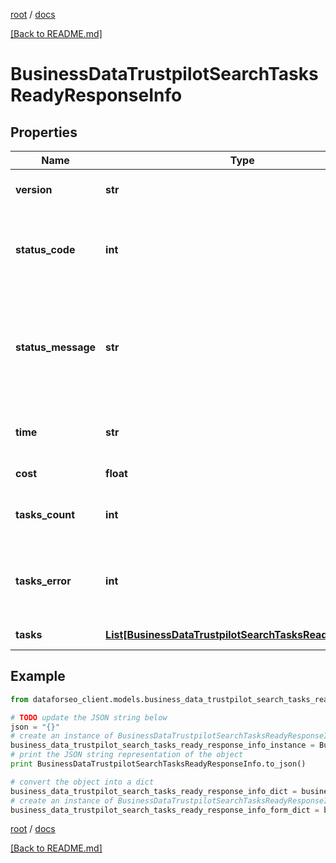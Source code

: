 [root](./../ "root") / [docs](./ "docs")

[[Back to README.md]](./../README.md "[Back to README.md]")

# BusinessDataTrustpilotSearchTasksReadyResponseInfo

## Properties

Name | Type | Description | Notes
------------ | ------------- | ------------- | -------------
**version** | **str** | the current version of the API | [optional]
**status_code** | **int** | general status code you can find the full list of the response codes here | [optional]
**status_message** | **str** | general informational message you can find the full list of general informational messages here | [optional]
**time** | **str** | total execution time, seconds | [optional]
**cost** | **float** | total tasks cost, USD | [optional]
**tasks_count** | **int** | the number of tasks in the tasks array | [optional]
**tasks_error** | **int** | the number of tasks in the tasks array returned with an error | [optional]
**tasks** | [**List[BusinessDataTrustpilotSearchTasksReadyTaskInfo]**](BusinessDataTrustpilotSearchTasksReadyTaskInfo.md) | array of tasks | [optional]

## Example

```python
from dataforseo_client.models.business_data_trustpilot_search_tasks_ready_response_info import BusinessDataTrustpilotSearchTasksReadyResponseInfo

# TODO update the JSON string below
json = "{}"
# create an instance of BusinessDataTrustpilotSearchTasksReadyResponseInfo from a JSON string
business_data_trustpilot_search_tasks_ready_response_info_instance = BusinessDataTrustpilotSearchTasksReadyResponseInfo.from_json(json)
# print the JSON string representation of the object
print BusinessDataTrustpilotSearchTasksReadyResponseInfo.to_json()

# convert the object into a dict
business_data_trustpilot_search_tasks_ready_response_info_dict = business_data_trustpilot_search_tasks_ready_response_info_instance.to_dict()
# create an instance of BusinessDataTrustpilotSearchTasksReadyResponseInfo from a dict
business_data_trustpilot_search_tasks_ready_response_info_form_dict = business_data_trustpilot_search_tasks_ready_response_info.from_dict(business_data_trustpilot_search_tasks_ready_response_info_dict)
```

  

[root](./../ "root") / [docs](./ "docs")

[[Back to README.md]](./../README.md "[Back to README.md]")